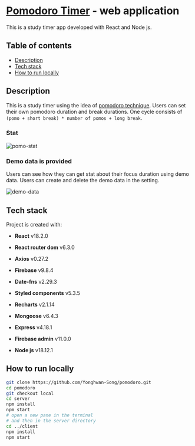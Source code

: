 <!-- # [Pomodoro Timer Web App](https://pomodoro-git-main-yhs.vercel.app)

![pomo-timer](https://user-images.githubusercontent.com/72689705/200711638-eabcbf53-c4cf-4712-9c1d-d0a5883ee0fa.png)

## Description

This is a study timer using the idea of [pomodoro technique](https://en.wikipedia.org/wiki/Pomodoro_Technique). Users can set their own pomodoro duration and break durations. One cycle consists of `(pomo + short break) * number of pomos + long break`.

### Stat

![pomo-stat](https://user-images.githubusercontent.com/72689705/200711062-3718ab4d-e360-43ef-a05c-63eda3f28c25.png)

### Demo data is provided

Users can see how they can get stat about their focus duration using demo data.
Users can create and delete the demo data in the setting.
![demo-data](https://user-images.githubusercontent.com/72689705/200711204-247db8a7-825e-4bb9-8451-f33ee215fc7e.gif) -->

# [Pomodoro Timer](https://pomodoro-git-main-yhs.vercel.app) - web application

This is a study timer app developed with React and Node js.

## Table of contents

- [Description](#description)
- [Tech stack](#tech-stack)
- [How to run locally](#how-to-run-locally)

## Description

This is a study timer using the idea of [pomodoro technique](https://en.wikipedia.org/wiki/Pomodoro_Technique). Users can set their own pomodoro duration and break durations. One cycle consists of `(pomo + short break) * number of pomos + long break`.

### Stat

![pomo-stat](https://user-images.githubusercontent.com/72689705/200711062-3718ab4d-e360-43ef-a05c-63eda3f28c25.png)

### Demo data is provided

Users can see how they can get stat about their focus duration using demo data.
Users can create and delete the demo data in the setting.

![demo-data](https://user-images.githubusercontent.com/72689705/200711204-247db8a7-825e-4bb9-8451-f33ee215fc7e.gif)

## Tech stack

Project is created with:

- **React** v18.2.0
- **React router dom** v6.3.0
- **Axios** v0.27.2
- **Firebase** v9.8.4
- **Date-fns** v2.29.3
- **Styled components** v5.3.5
- **Recharts** v2.1.14

- **Mongoose** v6.4.3
- **Express** v4.18.1
- **Firebase admin** v11.0.0

- **Node js** v18.12.1

## How to run locally

```bash
git clone https://github.com/Yonghwan-Song/pomodoro.git
cd pomodoro
git checkout local
cd server
npm install
npm start
# open a new pane in the terminal
# and then in the server directory
cd ../client
npm install
npm start
```
